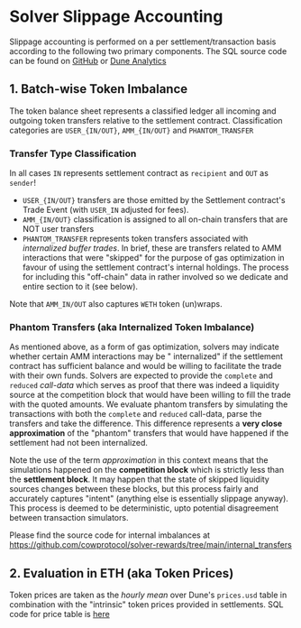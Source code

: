# Solver Slippage Accounting

Slippage accounting is performed on a per settlement/transaction basis according to the following two primary
components. The SQL source code can be found
on [GitHub](https://github.com/cowprotocol/solver-rewards/blob/main/queries/dune_v2/period_slippage.sql)
or [Dune Analytics](https://dune.com/queries/2421375)

## 1. Batch-wise Token Imbalance

The token balance sheet represents a classified ledger all incoming and outgoing token transfers relative to the
settlement contract. Classification categories are `USER_{IN/OUT}`, `AMM_{IN/OUT}` and `PHANTOM_TRANSFER`

### Transfer Type Classification

In all cases `IN` represents settlement contract as `recipient` and `OUT` as `sender`!

- `USER_{IN/OUT}` transfers are those emitted by the Settlement contract's Trade Event (with `USER_IN` adjusted for
  fees).
- `AMM_{IN/OUT}` classification is assigned to all on-chain transfers that are NOT user transfers
- `PHANTOM_TRANSFER` represents token transfers associated with _internalized buffer trades_. In brief, these are
  transfers related to AMM interactions that were "skipped" for the purpose of gas optimization in favour of using the
  settlement contract's internal holdings. The process for including this "off-chain" data in rather involved so we
  dedicate and entire section to it (see below).

Note that `AMM_IN/OUT` also captures `WETH` token (un)wraps.

### Phantom Transfers (aka Internalized Token Imbalance)

As mentioned above, as a form of gas optimization, solvers may indicate whether certain AMM interactions may be "
internalized" if the settlement contract has sufficient balance and would be willing to facilitate the trade with their
own funds.
Solvers are expected to provide the `complete` and `reduced` _call-data_ which serves as proof that there was indeed a
liquidity source at the competition block that would have been willing to fill the trade with the quoted amounts.
We evaluate phantom transfers by simulating the transactions with both the `complete` and `reduced` call-data, parse the
transfers and take the difference.
This difference represents a **very close approximation** of the "phantom" transfers that would have happened if the
settlement had not been internalized.

Note the use of the term _approximation_ in this context means that the simulations happened on the
**competition block** which is strictly less than the **settlement block**.
It may happen that the state of skipped liquidity sources changes between these blocks, but this process fairly and
accurately captures "intent" (anything else is essentially slippage anyway).
This process is deemed to be deterministic, upto potential disagreement between transaction simulators.

Please find the source code for internal imbalances at https://github.com/cowprotocol/solver-rewards/tree/main/internal_transfers

## 2. Evaluation in ETH (aka Token Prices)

Token prices are taken as the _hourly mean_ over Dune's `prices.usd` table in combination with the "intrinsic" token
prices provided in settlements. SQL code for price table
is [here](https://github.com/cowprotocol/solver-rewards/blob/dd2cb170cf6c214b8c2edf1d82eec333d2fa35a1/queries/dune_v2/period_slippage.sql#L258-L324)  










